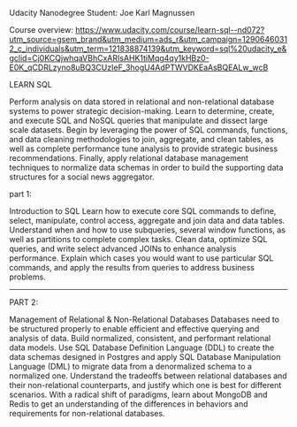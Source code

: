 Udacity Nanodegree
Student: Joe Karl Magnussen

Course overview:
https://www.udacity.com/course/learn-sql--nd072?utm_source=gsem_brand&utm_medium=ads_r&utm_campaign=12906460312_c_individuals&utm_term=121838874139&utm_keyword=sql%20udacity_e&gclid=Cj0KCQjwhqaVBhCxARIsAHK1tiMqg4qy1kHBz0-E0K_qCDRLzyno8uBQ3CUzIeF_3hogU4AdPTWVDKEaAsBQEALw_wcB

LEARN SQL

Perform analysis on data stored in relational and non-relational database systems to power strategic decision-making. Learn to determine, create, and execute SQL and NoSQL queries that manipulate and dissect large scale datasets. Begin by leveraging the power of SQL commands, functions, and data cleaning methodologies to join, aggregate, and clean tables, as well as complete performance tune analysis to provide strategic business recommendations. Finally, apply relational database management techniques to normalize data schemas in order to build the supporting data structures for a social news aggregator.

part 1:

Introduction to SQL
Learn how to execute core SQL commands to define, select, manipulate, control access, aggregate and join data and data tables. Understand when and how to use subqueries, several window functions, as well as partitions to complete complex tasks. Clean data, optimize SQL queries, and write select advanced JOINs to enhance analysis performance. Explain which cases you would want to use particular SQL commands, and apply the results from queries to address business problems.

---

PART 2:

Management of Relational & Non-Relational Databases
Databases need to be structured properly to enable efficient and effective querying and analysis of data. Build normalized, consistent, and performant relational data models. Use SQL Database Definition Language (DDL) to create the data schemas designed in Postgres and apply SQL Database Manipulation Language (DML) to migrate data from a denormalized schema to a normalized one. Understand the tradeoffs between relational databases and their non-relational counterparts, and justify which one is best for different scenarios. With a radical shift of paradigms, learn about MongoDB and Redis to get an understanding of the differences in behaviors and requirements for non-relational databases.
